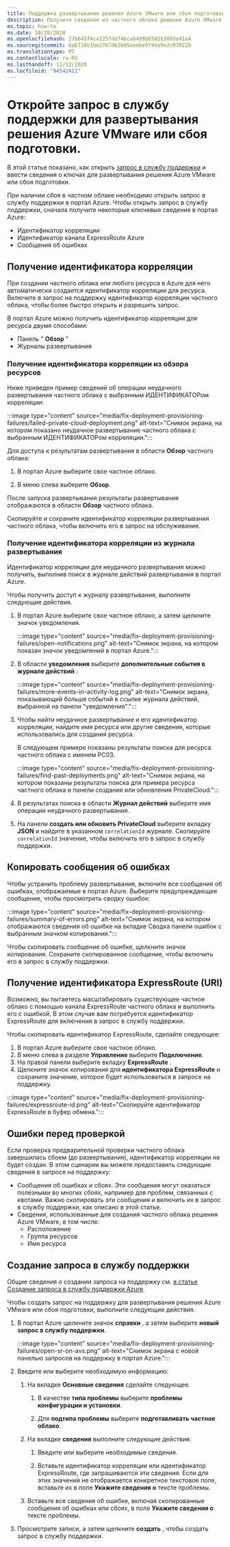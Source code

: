 ```yaml
---
title: Поддержка развертывания решения Azure VMware или сбоя подготовки
description: Получите сведения из частного облака решения Azure VMware, чтобы отправить запрос на обслуживание для развертывания решения Azure VMware или сбоя подготовки.
ms.topic: how-to
ms.date: 10/28/2020
ms.openlocfilehash: 27b645f4ca225fdd74bca6499b6581b3803e41a4
ms.sourcegitcommit: 6ab718e1be2767db2605eeebe974ee9e2c07022b
ms.translationtype: MT
ms.contentlocale: ru-RU
ms.lasthandoff: 11/12/2020
ms.locfileid: "94542411"
---
```

# <a name="open-a-support-request-for-an-azure-vmware-solution-deployment-or-provisioning-failure"></a>Откройте запрос в службу поддержки для развертывания решения Azure VMware или сбоя подготовки.

В этой статье показано, как открыть [запрос в службу поддержки](https://rc.portal.azure.com/#create/Microsoft.Support) и ввести сведения о ключах для развертывания решения Azure VMware или сбоя подготовки. 

При наличии сбоя в частном облаке необходимо открыть запрос в службу поддержки в портал Azure. Чтобы открыть запрос в службу поддержки, сначала получите некоторые ключевые сведения в портал Azure:

- Идентификатор корреляции
- Идентификатор канала ExpressRoute Azure
- Сообщения об ошибках

## <a name="get-the-correlation-id"></a>Получение идентификатора корреляции
 
При создании частного облака или любого ресурса в Azure для него автоматически создается идентификатор корреляции для ресурса. Включите в запрос на поддержку идентификатор корреляции частного облака, чтобы более быстро открыть и разрешить запрос.

В портал Azure можно получить идентификатор корреляции для ресурса двумя способами:

* Панель " **Обзор** "
* Журналы развертывания
 
 ### <a name="get-the-correlation-id-from-the-resource-overview"></a>Получение идентификатора корреляции из обзора ресурсов

Ниже приведен пример сведений об операции неудачного развертывания частного облака с выбранным ИДЕНТИФИКАТОРом корреляции:

:::image type="content" source="media/fix-deployment-provisioning-failures/failed-private-cloud-deployment.png" alt-text="Снимок экрана, на котором показано неудачное развертывание частного облака с выбранным ИДЕНТИФИКАТОРом корреляции.":::

Для доступа к результатам развертывания в области **Обзор** частного облака:

1. В портал Azure выберите свое частное облако.

1. В меню слева выберите **Обзор**.

После запуска развертывания результаты развертывания отображаются в области **Обзор** частного облака.

Скопируйте и сохраните идентификатор корреляции развертывания частного облака, чтобы включить его в запрос на обслуживание.

### <a name="get-the-correlation-id-from-the-deployment-log"></a>Получение идентификатора корреляции из журнала развертывания

Идентификатор корреляции для неудачного развертывания можно получить, выполнив поиск в журнале действий развертывания в портал Azure.

Чтобы получить доступ к журналу развертывания, выполните следующие действия.

1. В портал Azure выберите свое частное облако, а затем щелкните значок уведомления.

   :::image type="content" source="media/fix-deployment-provisioning-failures/open-notifications.png" alt-text="Снимок экрана, на котором показан значок уведомлений в портал Azure.":::

1. В области **уведомления** выберите **дополнительные события в журнале действий** :

    :::image type="content" source="media/fix-deployment-provisioning-failures/more-events-in-activity-log.png" alt-text="Снимок экрана, показывающий больше событий в ссылке журнала действий, выбранной на панели &quot;уведомления&quot;.":::

1. Чтобы найти неудачное развертывание и его идентификатор корреляции, найдите имя ресурса или другие сведения, которые использовались для создания ресурса. 

    В следующем примере показаны результаты поиска для ресурса частного облака с именем PC03.
 
    :::image type="content" source="media/fix-deployment-provisioning-failures/find-past-deployments.png" alt-text="Снимок экрана, на котором показаны результаты поиска для примера ресурса частного облака и панели создания или обновления PrivateCloud.":::
 
1. В результатах поиска в области **Журнал действий** выберите имя операции неудачного развертывания.

1. На панели **создать или обновить PrivateCloud** выберите вкладку **JSON** и найдите в указанном `correlationId` журнале. Скопируйте `correlationId` значение, чтобы включить его в запрос в службу поддержки. 
 
## <a name="copy-error-messages"></a>Копировать сообщения об ошибках

Чтобы устранить проблему развертывания, включите все сообщения об ошибках, отображаемые в портал Azure. Выберите предупреждающее сообщение, чтобы просмотреть сводку ошибок:
 
:::image type="content" source="media/fix-deployment-provisioning-failures/summary-of-errors.png" alt-text="Снимок экрана, на котором отображаются сведения об ошибке на вкладке Сводка панели ошибок с выбранным значком копирования.":::

Чтобы скопировать сообщение об ошибке, щелкните значок копирования. Сохраните скопированное сообщение, чтобы включить его в запрос в службу поддержки.
 
## <a name="get-the-expressroute-id-uri"></a>Получение идентификатора ExpressRoute (URI)
 
Возможно, вы пытаетесь масштабировать существующее частное облако с помощью канала ExpressRoute частного облака и выполнить его с ошибкой. В этом случае вам потребуется идентификатор ExpressRoute для включения в запрос в службу поддержки.

Чтобы скопировать идентификатор ExpressRoute, сделайте следующее:

1. В портал Azure выберите свое частное облако.
1. В меню слева в разделе **Управление** выберите **Подключение**. 
1. На правой панели выберите вкладку **ExpressRoute** .
1. Щелкните значок копирования для **идентификатора ExpressRoute** и сохраните значение, которое будет использоваться в запросе на поддержку.
 
:::image type="content" source="media/fix-deployment-provisioning-failures/expressroute-id.png" alt-text="Скопируйте идентификатор ExpressRoute в буфер обмена."::: 
 
## <a name="pre-validation-failures"></a>Ошибки перед проверкой

Если проверка предварительной проверки частного облака завершилась сбоем (до развертывания), идентификатор корреляции не будет создан. В этом сценарии вы можете предоставить следующие сведения в запросе на поддержку:

- Сообщения об ошибках и сбоях. Эти сообщения могут оказаться полезными во многих сбоях, например для проблем, связанных с квотами. Важно скопировать эти сообщения и включить их в запрос в службу поддержки, как описано в этой статье.
- Сведения, использованные для создания частного облака решения Azure VMware, в том числе:
  - Расположение
  - Группа ресурсов
  - Имя ресурса

## <a name="create-your-support-request"></a>Создание запроса в службу поддержки

Общие сведения о создании запроса на поддержку см. [в статье Создание запроса в службу поддержки Azure](../azure-portal/supportability/how-to-create-azure-support-request.md). 

Чтобы создать запрос на поддержку для развертывания решения Azure VMware или сбоя подготовки, выполните следующие действия.

1. В портал Azure щелкните значок **справки** , а затем выберите **новый запрос в службу поддержки**.

    :::image type="content" source="media/fix-deployment-provisioning-failures/open-sr-on-avs.png" alt-text="Снимок экрана с новой панелью запросов на поддержку в портал Azure.":::

1. Введите или выберите необходимую информацию:

   1. На вкладке **Основные сведения** сделайте следующее.

      1. В качестве **типа проблемы** выберите **проблемы конфигурации и установки**.

      1. Для **подтипа проблемы** выберите **подготавливать частное облако**.

   1. На вкладке **сведения** выполните следующие действия.

      1. Введите или выберите необходимые сведения.

      1. Вставьте идентификатор корреляции или идентификатор ExpressRoute, где запрашиваются эти сведения. Если для этих значений не отображается конкретное текстовое поле, вставьте их в поле **Укажите сведения о** тексте проблемы.

    1. Вставьте все сведения об ошибке, включая скопированные сообщения об ошибках или сбоях, в поле **Укажите сведения о** тексте проблемы.

1. Просмотрите записи, а затем щелкните **создать** , чтобы создать запрос в службу поддержки.

